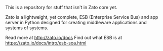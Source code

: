 This is a repository for stuff that isn't in Zato core yet.

Zato is a lightweight, yet complete, ESB (Enterprise Service Bus) and app server in Python designed for creating middleware applications and systems of systems. 

Read more at http://zato.io/docs
Find out what ESB is at https://zato.io/docs/intro/esb-soa.html 
